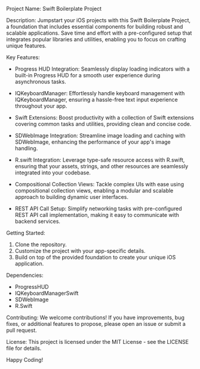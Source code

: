 Project Name: Swift Boilerplate Project

Description:
Jumpstart your iOS projects with this Swift Boilerplate Project, a foundation that includes essential components for building robust and scalable applications. Save time and effort with a pre-configured setup that integrates popular libraries and utilities, enabling you to focus on crafting unique features.

Key Features:

- Progress HUD Integration: Seamlessly display loading indicators with a built-in Progress HUD for a smooth user experience during asynchronous tasks.

- IQKeyboardManager: Effortlessly handle keyboard management with IQKeyboardManager, ensuring a hassle-free text input experience throughout your app.

- Swift Extensions: Boost productivity with a collection of Swift extensions covering common tasks and utilities, providing clean and concise code.

- SDWebImage Integration: Streamline image loading and caching with SDWebImage, enhancing the performance of your app's image handling.

- R.swift Integration: Leverage type-safe resource access with R.swift, ensuring that your assets, strings, and other resources are seamlessly integrated into your codebase.

- Compositional Collection Views: Tackle complex UIs with ease using compositional collection views, enabling a modular and scalable approach to building dynamic user interfaces.

- REST API Call Setup: Simplify networking tasks with pre-configured REST API call implementation, making it easy to communicate with backend services.

Getting Started:
1. Clone the repository.
2. Customize the project with your app-specific details.
3. Build on top of the provided foundation to create your unique iOS application.

Dependencies:
- ProgressHUD
- IQKeyboardManagerSwift
- SDWebImage
- R.Swift

Contributing:
We welcome contributions! If you have improvements, bug fixes, or additional features to propose, please open an issue or submit a pull request.

License:
This project is licensed under the MIT License - see the LICENSE file for details.

Happy Coding!
